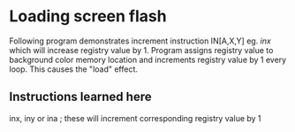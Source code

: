 # Loading screen flash

Following program demonstrates increment instruction IN[A,X,Y] eg. *inx* which will increase registry value by 1. Program assigns registry value to background color memory location and increments registry value by 1 every loop. This causes the "load" effect.

## Instructions learned here

inx, iny or ina ; these will increment corresponding registry value by 1
